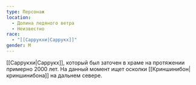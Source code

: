 ```yaml
---
type: Персонаж
location:
  - Долина ледяного ветра
  - Неизвестно
race:
  - "[[Саррукхи|Саррукх]]"
gender: М
---
```


[[Саррукхи|Саррукх]], который был заточен в храме на протяжении примерно 2000 лет. На данный момент ищет осколки [[Криншинибон|криншинибона]] на дальнем севере.